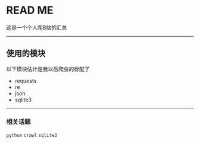 READ ME
=========================

这是一个个人爬B站的汇总

-------------------------

## 使用的模块
以下模块估计是我以后爬虫的标配了
* requests
* re
* json
* sqlite3

-------------------------

### 相关话题
`python`   `crawl`   `sqlite3`
